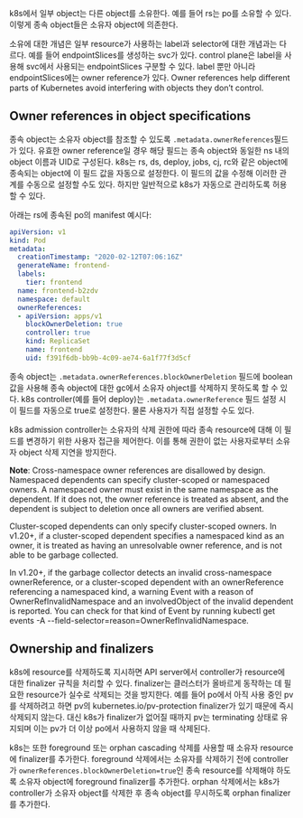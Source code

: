 k8s에서 일부 object는 다른 object를 소유한다. 예를 들어 rs는 po를 소유할 수 있다. 이렇게 종속 object들은 소유자 object에 의존한다.

소유에 대한 개념은 일부 resource가 사용하는 label과 selector에 대한 개념과는 다르다. 예를 들어 endpointSlices를 생성하는 svc가 있다. control plane은 label을 사용해 svc에서 사용되는 endpointSlices 구분할 수 있다. label 뿐만 아니라 endpointSlices에는 owner reference가 있다. Owner references help different parts of Kubernetes avoid interfering with objects they don’t control.

## Owner references in object specifications
종속 object는 소유자 object를 참조할 수 있도록 `.metadata.ownerReferences`필드가 있다. 유효한 owner reference일 경우 해당 필드는 종속 object와 동일한 ns 내의 object 이름과 UID로 구성된다. k8s는 rs, ds, deploy, jobs, cj, rc와 같은 object에 종속되는 object에 이 필드 값을 자동으로 설정한다. 이 필드의 값을 수정해 이러한 관계를 수동으로 설정할 수도 있다. 하지만 일반적으로 k8s가 자동으로 관리하도록 허용할 수 있다.

아래는 rs에 종속된 po의 manifest 예시다:

``` yaml
apiVersion: v1
kind: Pod
metadata:
  creationTimestamp: "2020-02-12T07:06:16Z"
  generateName: frontend-
  labels:
    tier: frontend
  name: frontend-b2zdv
  namespace: default
  ownerReferences:
  - apiVersion: apps/v1
    blockOwnerDeletion: true
    controller: true
    kind: ReplicaSet
    name: frontend
    uid: f391f6db-bb9b-4c09-ae74-6a1f77f3d5cf
```

종속 object는 `.metadata.ownerReferences.blockOwnerDeletion` 필드에 boolean 값을 사용해 종속 object에 대한 gc에서 소유자 ohject를 삭제하지 못하도록 할 수 있다. k8s controller(예를 들어 deploy)는 `.metadata.ownerReference` 필드 설정 시 이 필드를 자동으로 true로 설정한다. 물론 사용자가 직접 설정할 수도 있다.

k8s admission controller는 소유자의 삭제 권한에 따라 종속 resource에 대해 이 필드를 변경하기 위한 사용자 접근을 제어한다. 이를 통해 권한이 없는 사용자로부터 소유자 object 삭제 지연을 방지한다.

**Note**: Cross-namespace owner references are disallowed by design. Namespaced dependents can specify cluster-scoped or namespaced owners. A namespaced owner must exist in the same namespace as the dependent. If it does not, the owner reference is treated as absent, and the dependent is subject to deletion once all owners are verified absent.

Cluster-scoped dependents can only specify cluster-scoped owners. In v1.20+, if a cluster-scoped dependent specifies a namespaced kind as an owner, it is treated as having an unresolvable owner reference, and is not able to be garbage collected.

In v1.20+, if the garbage collector detects an invalid cross-namespace ownerReference, or a cluster-scoped dependent with an ownerReference referencing a namespaced kind, a warning Event with a reason of OwnerRefInvalidNamespace and an involvedObject of the invalid dependent is reported. You can check for that kind of Event by running kubectl get events -A --field-selector=reason=OwnerRefInvalidNamespace.

## Ownership and finalizers
k8s에 resource를 삭제하도록 지시하면 API server에서 controller가 resource에 대한 finalizer 규칙을 처리할 수 있다. finalizer는 클러스터가 올바르게 동작하는 데 필요한 resource가 실수로 삭제되는 것을 방지한다. 예를 들어 po에서 아직 사용 중인 pv를 삭제하려고 하면 pv의 kubernetes.io/pv-protection finalizer가 있기 때문에 즉시 삭제되지 않는다. 대신 k8s가 finalizer가 없어질 때까지 pv는 terminating 상태로 유지되며 이는 pv가 더 이상 po에서 사용하지 않을 때 삭제된다.

k8s는 또한 foreground 또는 orphan cascading 삭제를 사용할 때 소유자 resource에 finalizer를 추가한다. foreground 삭제에서는 소유자를 삭제하기 전에 controller가 `ownerReferences.blockOwnerDeletion=true`인 종속 resource를 삭제해야 하도록 소유자 object에 foreground finalizer를 추가한다. orphan 삭제에서는 k8s가 controller가 소유자 object를 삭제한 후 종속 object를 무시하도록 orphan finalizer를 추가한다. 